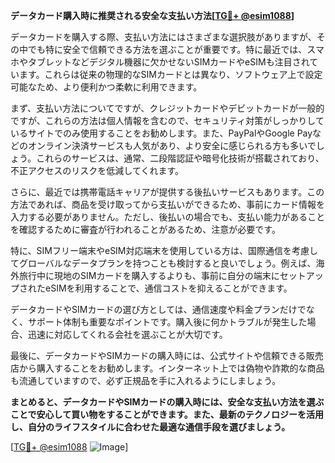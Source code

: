 **データカード購入時に推奨される安全な支払い方法[[TG💪+ @esim1088](https://t.me/s/esim1088)]**

データカードを購入する際、支払い方法にはさまざまな選択肢がありますが、その中でも特に安全で信頼できる方法を選ぶことが重要です。特に最近では、スマホやタブレットなどデジタル機器に欠かせないSIMカードやeSIMも注目されています。これらは従来の物理的なSIMカードとは異なり、ソフトウェア上で設定可能なため、より便利かつ柔軟に利用できます。

まず、支払い方法についてですが、クレジットカードやデビットカードが一般的ですが、これらの方法は個人情報を含むので、セキュリティ対策がしっかりしているサイトでのみ使用することをお勧めします。また、PayPalやGoogle Payなどのオンライン決済サービスも人気があり、より安全に感じられる方も多いでしょう。これらのサービスは、通常、二段階認証や暗号化技術が搭載されており、不正アクセスのリスクを低減してくれます。

さらに、最近では携帯電話キャリアが提供する後払いサービスもあります。この方法であれば、商品を受け取ってから支払いができるため、事前にカード情報を入力する必要がありません。ただし、後払いの場合でも、支払い能力があることを確認するために審査が行われることがあるため、注意が必要です。

特に、SIMフリー端末やeSIM対応端末を使用している方は、国際通信を考慮してグローバルなデータプランを持つことも検討すると良いでしょう。例えば、海外旅行中に現地のSIMカードを購入するよりも、事前に自分の端末にセットアップされたeSIMを利用することで、通信コストを抑えることができます。

データカードやSIMカードの選び方としては、通信速度や料金プランだけでなく、サポート体制も重要なポイントです。購入後に何かトラブルが発生した場合、迅速に対応してくれる会社を選ぶことが大切です。

最後に、データカードやSIMカードの購入時には、公式サイトや信頼できる販売店から購入することをお勧めします。インターネット上では偽物や詐欺的な商品も流通していますので、必ず正規品を手に入れるようにしましょう。

**まとめると、データカードやSIMカードの購入時には、安全な支払い方法を選ぶことで安心して買い物をすることができます。また、最新のテクノロジーを活用し、自分のライフスタイルに合わせた最適な通信手段を選びましょう。**

[[TG💪+ @esim1088](https://t.me/s/esim1088) ![Image](https://i.postimg.cc/Y0z9fWf4/image.png)]